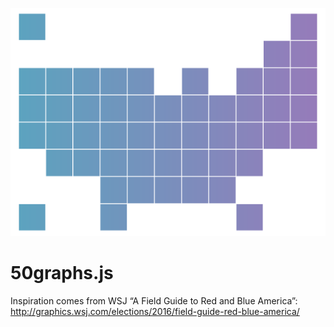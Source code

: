 ![Logo](/docs/logo.png)

# 50graphs.js


Inspiration comes from WSJ “A Field Guide to Red and Blue America”:
http://graphics.wsj.com/elections/2016/field-guide-red-blue-america/

